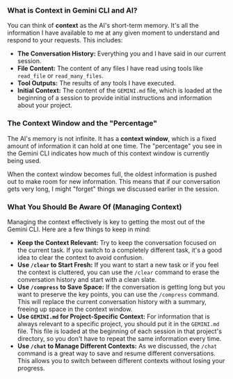### What is Context in Gemini CLI and AI?

You can think of **context** as the AI's short-term memory. It's all the information I have available to me at any given moment to understand and respond to your requests. This includes:

*   **The Conversation History:** Everything you and I have said in our current session.
*   **File Content:** The content of any files I have read using tools like `read_file` or `read_many_files`.
*   **Tool Outputs:** The results of any tools I have executed.
*   **Initial Context:** The content of the `GEMINI.md` file, which is loaded at the beginning of a session to provide initial instructions and information about your project.

### The Context Window and the "Percentage"

The AI's memory is not infinite. It has a **context window**, which is a fixed amount of information it can hold at one time. The "percentage" you see in the Gemini CLI indicates how much of this context window is currently being used.

When the context window becomes full, the oldest information is pushed out to make room for new information. This means that if our conversation gets very long, I might "forget" things we discussed earlier in the session.

### What You Should Be Aware Of (Managing Context)

Managing the context effectively is key to getting the most out of the Gemini CLI. Here are a few things to keep in mind:

*   **Keep the Context Relevant:** Try to keep the conversation focused on the current task. If you switch to a completely different task, it's a good idea to clear the context to avoid confusion.
*   **Use `/clear` to Start Fresh:** If you want to start a new task or if you feel the context is cluttered, you can use the `/clear` command to erase the conversation history and start with a clean slate.
*   **Use `/compress` to Save Space:** If the conversation is getting long but you want to preserve the key points, you can use the `/compress` command. This will replace the current conversation history with a summary, freeing up space in the context window.
*   **Use `GEMINI.md` for Project-Specific Context:** For information that is always relevant to a specific project, you should put it in the `GEMINI.md` file. This file is loaded at the beginning of each session in that project's directory, so you don't have to repeat the same information every time.
*   **Use `/chat` to Manage Different Contexts:** As we discussed, the `/chat` command is a great way to save and resume different conversations. This allows you to switch between different contexts without losing your progress.
